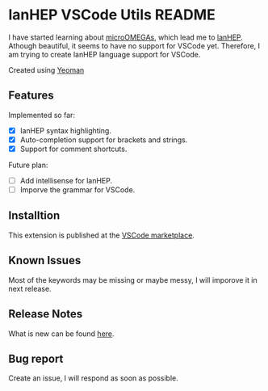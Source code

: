 # lanHEP VSCode Utils README

I have started learning about [microOMEGAs](https://lapth.cnrs.fr/micromegas/), which lead me to [lanHEP](https://theory.sinp.msu.ru/~semenov/lanhep.html). Athough beautiful, it seems to have no support for VSCode yet. Therefore, I am trying to create lanHEP language support for VSCode.

Created using [Yeoman](https://yeoman.io/)

## Features

Implemented so far:

- [x] lanHEP syntax highlighting.
- [x] Auto-completion support for brackets and strings.
- [x] Support for comment shortcuts.

Future plan:

- [ ] Add intellisense for lanHEP.
- [ ] Imporve the grammar for VSCode.

## Installtion

This extension is published at the [VSCode marketplace](https://marketplace.visualstudio.com/items?itemName=LiaoningNormalUniversity.VSCodeFeynRules).

## Known Issues

Most of the keywords may be missing or maybe messy, I will imporove it in next release.

## Release Notes

What is new can be found [here](./CHANGELOG.md).

## Bug report

Create an issue, I will respond as soon as possible.
